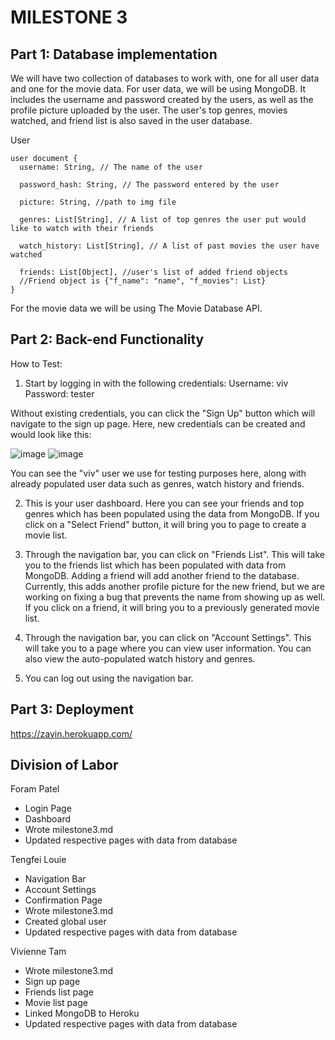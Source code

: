 # MILESTONE 3 #

## Part 1: Database implementation ##

We will have two collection of databases to work with, one for all user data and one for the movie data. For user data, we will be using MongoDB. It includes the username and password created by the users, as well as the profile picture uploaded by the user. The user's top genres, movies watched, and friend list is also saved in the user database. 

User

    user document {
      username: String, // The name of the user

      password_hash: String, // The password entered by the user

      picture: String, //path to img file

      genres: List[String], // A list of top genres the user put would like to watch with their friends

      watch_history: List[String], // A list of past movies the user have watched
      
      friends: List[Object], //user's list of added friend objects
      //Friend object is {"f_name": "name", "f_movies": List}
    }

For the movie data we will be using The Movie Database API.



## Part 2: Back-end Functionality ##

How to Test:

1. Start by logging in with the following credentials:
Username: viv
Password: tester

Without existing credentials, you can click the "Sign Up" button which will navigate to the sign up page. Here, new credentials can be created and would look like this: 

![image](https://user-images.githubusercontent.com/100488724/202967751-7b7a8ad3-7ccd-497b-96c5-b9c0d5722096.png)
![image](https://user-images.githubusercontent.com/100488724/202967715-3c88d453-ed2e-485d-8dc5-524ce0f61a2a.png)

You can see the "viv" user we use for testing purposes here, along with already populated user data such as genres, watch history and friends.


2. This is your user dashboard. Here you can see your friends and top genres which has been populated using the data from MongoDB. If you click on a "Select Friend" button, it will bring you to page to create a movie list.  

3. Through the navigation bar, you can click on "Friends List". This will take you to the friends list which has been populated with data from MongoDB. Adding a friend will add another friend to the database. Currently, this adds another profile picture for the new friend, but we are working on fixing a bug that prevents the name from showing up as well. If you click on a friend, it will bring you to a previously generated movie list. 

4. Through the navigation bar, you can click on "Account Settings". This will take you to a page where you can view user information. You can also view the auto-populated watch history and genres.

5. You can log out using the navigation bar. 

## Part 3: Deployment ##

https://zayin.herokuapp.com/

## **Division of Labor**

Foram Patel

* Login Page
* Dashboard
* Wrote milestone3.md
* Updated respective pages with data from database

Tengfei Louie


* Navigation Bar
* Account Settings
* Confirmation Page
* Wrote milestone3.md
* Created global user 
* Updated respective pages with data from database


Vivienne Tam

* Wrote milestone3.md
* Sign up page
* Friends list page
* Movie list page
* Linked MongoDB to Heroku
* Updated respective pages with data from database
